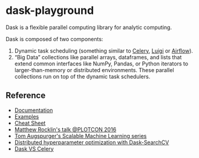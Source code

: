 # dask-playground

Dask is a flexible parallel computing library for analytic computing.

Dask is composed of two components:

1. Dynamic task scheduling (something similar to [Celery](http://www.celeryproject.org/), [Luigi](https://luigi.readthedocs.io/en/stable/) or [Airflow](https://airflow.apache.org/)).
2. “Big Data” collections like parallel arrays, dataframes, and lists that extend common interfaces like NumPy, Pandas, or Python iterators to larger-than-memory or distributed environments. These parallel collections run on top of the dynamic task schedulers.


## Reference

- [Documentation](http://dask.pydata.org/en/latest/)
- [Examples](http://dask.pydata.org/en/latest/examples-tutorials.html)
- [Cheat Sheet](http://dask.pydata.org/en/latest/cheatsheet.html)
- [Matthew Rocklin's talk @PLOTCON 2016](https://www.youtube.com/watch?v=FTJwDeXkggU&index=7&list=WL)
- [Tom Augspurger's Scalable Machine Learning series](http://tomaugspurger.github.io/scalable-ml-01.html)
- [Distributed hyperparameter optimization with Dask-SearchCV](http://jcrist.github.io/introducing-dask-searchcv.html)
- [Dask VS Celery](http://matthewrocklin.com/blog/work/2016/09/13/dask-and-celery)
